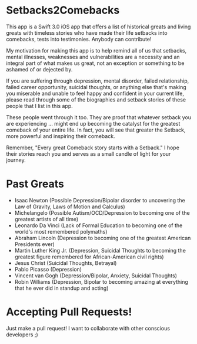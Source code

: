 # Setbacks2Comebacks

This app is a Swift 3.0 iOS app that offers a list of historical greats and living greats with timeless stories who have made their life setbacks into comebacks, tests into testimonies. Anybody can contribute! 

My motivation for making this app is to help remind all of us that setbacks, mental illnesses, weaknesses and vulnerabilities are a necessity and an integral part of what makes us great, not an exception or something to be ashamed of or dejected by. 

If you are suffering through depression, mental disorder, failed relationship, failed career opportunity, suicidal thoughts, or anything else that's making you miserable and unable to feel happy and confident in your current life, please read through some of the biographies and setback stories of these people that I list in this app.

These people went through it too. 
They are proof that whatever setback you are experiencing ... might end up becoming the catalyst for the greatest comeback of your entire life. 
In fact, you will see that greater the Setback, more powerful and inspiring their comeback.  

Remember, "Every great Comeback story starts with a Setback."
I hope their stories reach you and serves as a small candle of light for your journey.


# Past Greats
* Isaac Newton (Possible Depression/Bipolar disorder to uncovering the Law of Gravity, Laws of Motion and Calculus)
* Michelangelo (Possible Autism/OCD/Depression to becoming one of the greatest artists of all time) 
* Leonardo Da Vinci (Lack of Formal Education to becoming one of the world's most remembered polymaths)
* Abraham Lincoln (Depression to becoming one of the greatest American Presidents ever) 
* Martin Luther King Jr. (Depression, Suicidal Thoughts to becoming the greatest figure remembered for African-American civil rights) 
* Jesus Christ (Suicidal Thoughts, Betrayal)
* Pablo Picasso (Depression) 
* Vincent van Gogh (Depression/Bipolar, Anxiety, Suicidal Thoughts) 
* Robin Williams (Depression, Bipolar to becoming amazing at everything that he ever did in standup and acting) 


# Accepting Pull Requests!
Just make a pull request! I want to collaborate with other conscious developers ;)
